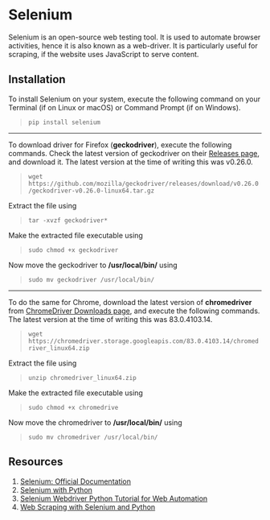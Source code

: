# Selenium

Selenium is an open-source web testing tool. It is used to automate browser activities, hence it is also known as a web-driver. It is particularly useful for scraping, if the website uses JavaScript to serve content.

## Installation

To install Selenium on your system, execute the following command on your Terminal (if on Linux or macOS) or Command Prompt (if on Windows).
> `pip install selenium`
------------------
To download driver for Firefox (**geckodriver**), execute the following commands. Check the latest version of geckodriver on their [Releases page](https://github.com/mozilla/geckodriver/releases), and download it. The latest version at the time of writing this was v0.26.0.
> `wget https://github.com/mozilla/geckodriver/releases/download/v0.26.0/geckodriver-v0.26.0-linux64.tar.gz`

Extract the file using
> `tar -xvzf geckodriver*`

Make the extracted file executable using
> `sudo chmod +x geckodriver`

Now move the geckodriver to **/usr/local/bin/** using
> `sudo mv geckodriver /usr/local/bin/`
------------------
To do the same for Chrome,  download the latest version of **chromedriver** from [ChromeDriver Downloads page](https://sites.google.com/a/chromium.org/chromedriver/downloads), and execute the following commands. The latest version at the time of writing this was 83.0.4103.14.
> `wget https://chromedriver.storage.googleapis.com/83.0.4103.14/chromedriver_linux64.zip`

Extract the file using
> `unzip chromedriver_linux64.zip`

Make the extracted file executable using
> `sudo chmod +x chromedrive`

Now move the chromedriver to **/usr/local/bin/** using
> `sudo mv chromedriver /usr/local/bin/`


## Resources

1. [Selenium: Official Documentation](https://www.selenium.dev/selenium/docs/api/py/index.html)
1. [Selenium with Python](https://selenium-python.readthedocs.io/index.html)
1. [Selenium Webdriver Python Tutorial for Web Automation](https://www.techbeamers.com/selenium-webdriver-python-tutorial/)
1. [Web Scraping with Selenium and Python](https://www.scrapingbee.com/blog/selenium-python/)